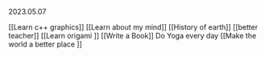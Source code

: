2023.05.07

[[Learn c++ graphics]]
[[Learn about my mind]]
[[History of earth]] 
[[better teacher]]
[[Learn origami ]]
[[Write a Book]]
Do Yoga every day 
[[Make the world a better place ]]